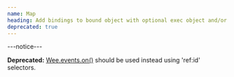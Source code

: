 ```yaml
---
name: Map
heading: Add bindings to bound object with optional exec object and/or init boolean
deprecated: true
---
```


---notice---

<b>Deprecated:</b> [Wee.events.on()](#on) should be used instead using 'ref:id' selectors.